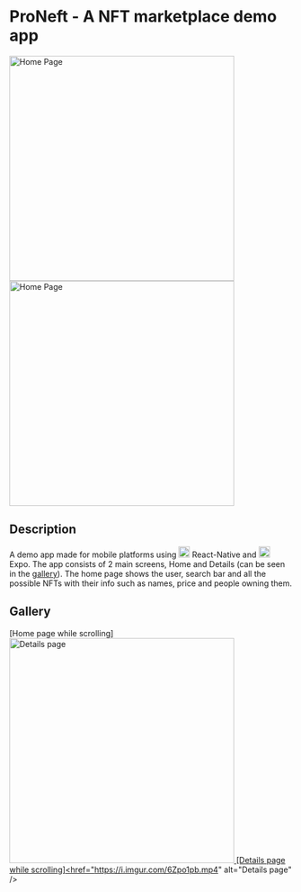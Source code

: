 # ProNeft - A NFT marketplace demo app
<img src="https://i.imgur.com/Ox7oC33.png" alt="Home Page" width="400px" height="auto"/><img src="https://i.imgur.com/IWqIxgq.png" stlye="margin-left: 20px;" alt="Home Page" width="400px" height="auto"/>
## Description
A demo app made for mobile platforms using   <img src="https://upload.wikimedia.org/wikipedia/commons/thumb/a/a7/React-icon.svg/2300px-React-icon.svg.png" alt="React icon" width="20px" height="auto" /> React-Native and   <img src="https://encrypted-tbn0.gstatic.com/images?q=tbn:ANd9GcRubwrPlo2Gnw1KMy76rlDRQC9VW1TH8K3gN2pWVJ4qkg&s" alt="Expo icon" width="20px" height="auto"/> Expo.
The app consists of 2 main screens, Home and Details (can be seen in the [gallery](#Gallery)). The home page shows the user, search bar and all the possible NFTs with their info such as names, price and people owning them.

## Gallery

[Home page while scrolling]<a href="https://i.imgur.com/bwh4SnN.mp4" alt="Home page video"> 
<img src="https://i.imgur.com/IWqIxgq.png" alt="Details page" width="400px" height="auto" />
[Details page while scrolling]<href="https://i.imgur.com/6Zpo1pb.mp4" alt="Details page" />
